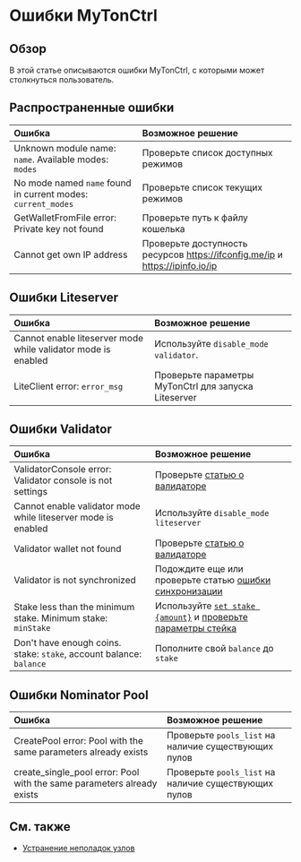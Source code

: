 # Ошибки MyTonCtrl

## Обзор

В этой статье описываются ошибки MyTonCtrl, с которыми может столкнуться пользователь.

## Распространенные ошибки

| Ошибка                                                                                                | Возможное решение                                                                                                                            |
| :---------------------------------------------------------------------------------------------------- | :------------------------------------------------------------------------------------------------------------------------------------------- |
| Unknown module name: `name`. Available modes: `modes` | Проверьте список доступных режимов                                                                                                           |
| No mode named `name` found in current modes: `current_modes`                          | Проверьте список текущих режимов                                                                                                             |
| GetWalletFromFile error: Private key not found                                        | Проверьте путь к файлу кошелька                                                                                                              |
| Cannot get own IP address                                                                             | Проверьте доступность ресурсов https://ifconfig.me/ip и https://ipinfo.io/ip |

## Ошибки Liteserver

| Ошибка                                                        | Возможное решение                                     |
| :------------------------------------------------------------ | :---------------------------------------------------- |
| Cannot enable liteserver mode while validator mode is enabled | Используйте `disable_mode validator`. |
| LiteClient error: `error_msg`                 | Проверьте параметры MyTonCtrl для запуска Liteserver  |

## Ошибки Validator

| Ошибка                                                                                                              | Возможное решение                                                                                                                                                                                               |
| :------------------------------------------------------------------------------------------------------------------ | :-------------------------------------------------------------------------------------------------------------------------------------------------------------------------------------------------------------- |
| ValidatorConsole error: Validator console is not settings                                           | Проверьте [статью о валидаторе](/v3/guidelines/nodes/nodes-troubleshooting#validator-console-is-not-settings)                                                                                                   |
| Cannot enable validator mode while liteserver mode is enabled                                                       | Используйте `disable_mode liteserver`                                                                                                                                                                           |
| Validator wallet not found                                                                                          | Проверьте [статью о валидаторе](/v3/guidelines/nodes/running-nodes/validator-node#view-the-list-of-wallets)                                                                                                     |
| Validator is not synchronized                                                                                       | Подождите еще или проверьте статью [ошибки синхронизации](/v3/guidelines/nodes/nodes-troubleshooting#about-no-progress-in-node-synchronization-within-3-hours)                                                  |
| Stake less than the minimum stake. Minimum stake: `minStake`                        | Используйте [`set stake {amount}`](/v3/guidelines/nodes/running-nodes/validator-node#your-validator-is-now-ready) и [проверьте параметры стейка](/v3/documentation/network/configs/blockchain-configs#param-17) |
| Don't have enough coins. stake: `stake`, account balance: `balance` | Пополните свой `balance` до `stake`                                                                                                                                                                             |

## Ошибки Nominator Pool

| Ошибка                                                                                                                           | Возможное решение                                    |
| :------------------------------------------------------------------------------------------------------------------------------- | :--------------------------------------------------- |
| CreatePool error: Pool with the same parameters already exists                                                   | Проверьте `pools_list` на наличие существующих пулов |
| create_single_pool error: Pool with the same parameters already exists | Проверьте `pools_list` на наличие существующих пулов |

## См. также

- [Устранение неполадок узлов](/v3/guidelines/nodes/nodes-troubleshooting)
